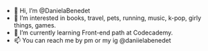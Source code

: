 - 👋 Hi, I’m @DanielaBenedet
- 👀 I’m interested in books, travel, pets, running, music, k-pop, girly things, games.
- 🌱 I’m currently learning Front-end path at Codecademy.
- 📫 You can reach me by pm or my ig @daniielabenedet

<!---
DanielaBenedet/DanielaBenedet is a ✨ special ✨ repository because its `README.md` (this file) appears on your GitHub profile.
You can click the Preview link to take a look at your changes.
--->
